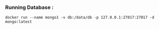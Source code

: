 ### Running Database : 

```docker run --name mongo1 -v db:/data/db -p 127.0.0.1:27017:27017 -d mongo:latest```
